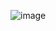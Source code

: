 ![image](https://github.com/Chesthareah/Chesthareah/assets/139790433/a85e0c68-ec68-46d0-bc49-bcd2c6c9ea30)
